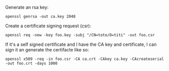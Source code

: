 Generate an rsa key:
```
openssl genrsa -out ca.key 2048
```

Create a certificate signing request (csr):
```
openssl req -new -key foo.key -subj "/CN=toto/O=titi" -out foo.csr
```

If it's a self signed certificate and I have the CA key and certificate, I can sign it an generate the certifacte like so:
```
openssl x509 -req -in foo.csr -CA ca.crt -CAkey ca.key -CAcreateserial -out foo.crt -days 1000
```

